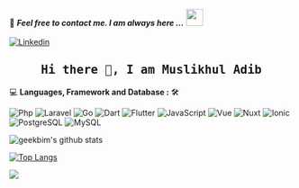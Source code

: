 📝 ***Feel free to contact me. I am always here ...*** <img src="https://media.giphy.com/media/WUlplcMpOCEmTGBtBW/giphy.gif" width="30">
<br>
<br>
[![Linkedin](https://img.shields.io/badge/Muslikhul%20Adib-blue?logo=Linkedin&logoColor=blue&labelColor=black)](https://www.linkedin.com/in/muslikhul-adib/)
<h2 align='center'><samp><strong>Hi there 👋, I am Muslikhul Adib</strong></samp></h2>

💻 **Languages, Framework and Database :** 🛠️<br>

![Php](https://img.shields.io/badge/-Php-000000?style=flat&logo=php&logoColor=7377AD&labelColor=ffffff)
![Laravel](https://img.shields.io/badge/-Laravel-000000?style=flat&logo=laravel&logoColor=F72414&labelColor=ffffff)
![Go](https://img.shields.io/badge/-Go-000000?style=flat&logo=go&logoColor=00A7D0&labelColor=ffffff)
![Dart](https://img.shields.io/badge/-Dart-000000?style=flat&logo=dart&logoColor=025596&labelColor=ffffff)
![Flutter](https://img.shields.io/badge/-Flutter-000000?style=flat&logo=flutter&logoColor=51BFF0&labelColor=ffffff)
![JavaScript](https://img.shields.io/badge/-JavaScript-000000?style=flat&logo=javascript)
![Vue](https://img.shields.io/badge/-VueJs-000000?style=flat&logo=vuedotjs&labelColor=ffffff)
![Nuxt](https://img.shields.io/badge/-NuxtJs-000000?style=flat&logo=nuxtdotjs&labelColor=ffffff)
![Ionic](https://img.shields.io/badge/-IonicJs-000000?style=flat&logo=ionic&labelColor=ffffff)
![PostgreSQL](https://img.shields.io/badge/-PostgreSQL-000000?style=flat&logo=postgresql&logoColor=ffffff&labelColor=336791)
![MySQL](https://img.shields.io/badge/-MySQL-000000?style=flat&logo=mysql&labelColor=ffffff)

![geekbim's github stats](https://github-readme-stats.vercel.app/api?username=adibpwd&show_icons=true)

[![Top Langs](https://github-readme-stats.vercel.app/api/top-langs/?username=adibpwd&layout=compact)](https://github.com/anuraghazra/github-readme-stats)

![](https://komarev.com/ghpvc/?username=adibpwd&color=lightgray)
